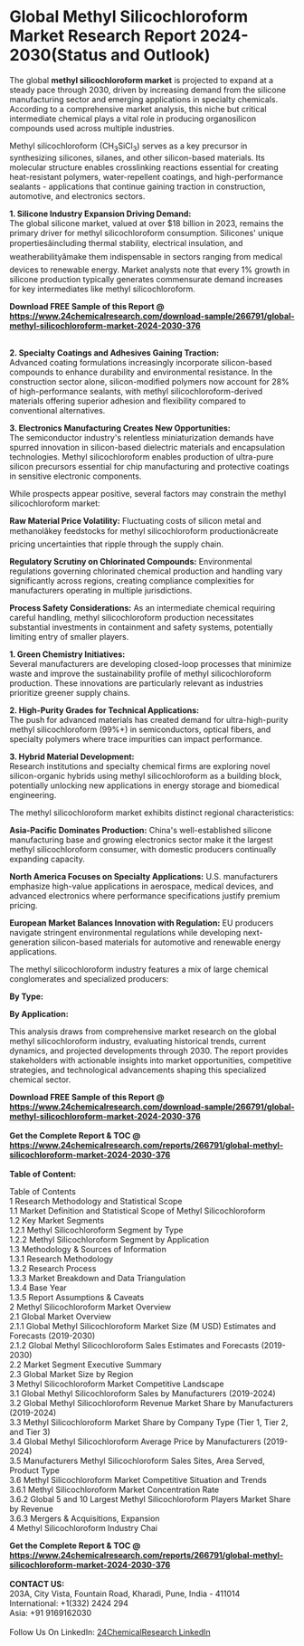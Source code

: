 <h1>Global Methyl Silicochloroform Market Research Report 2024-2030(Status and Outlook)</h1><p>The global <strong>methyl silicochloroform market</strong> is projected to expand at a steady pace through 2030, driven by increasing demand from the silicone manufacturing sector and emerging applications in specialty chemicals. According to a comprehensive market analysis, this niche but critical intermediate chemical plays a vital role in producing organosilicon compounds used across multiple industries.</p><p>Methyl silicochloroform (CH<sub>3</sub>SiCl<sub>3</sub>) serves as a key precursor in synthesizing silicones, silanes, and other silicon-based materials. Its molecular structure enables crosslinking reactions essential for creating heat-resistant polymers, water-repellent coatings, and high-performance sealants - applications that continue gaining traction in construction, automotive, and electronics sectors.</p><p><strong>1. Silicone Industry Expansion Driving Demand:</strong><br>
The global silicone market, valued at over $18 billion in 2023, remains the primary driver for methyl silicochloroform consumption. Silicones' unique propertiesâincluding thermal stability, electrical insulation, and weatherabilityâmake them indispensable in sectors ranging from medical devices to renewable energy. Market analysts note that every 1% growth in silicone production typically generates commensurate demand increases for key intermediates like methyl silicochloroform.</p><div><b>Download FREE Sample of this Report @ 
            <a href="https://www.24chemicalresearch.com/download-sample/266791/global-methyl-silicochloroform-market-2024-2030-376">
            https://www.24chemicalresearch.com/download-sample/266791/global-methyl-silicochloroform-market-2024-2030-376</a></b></div><br><p><strong>2. Specialty Coatings and Adhesives Gaining Traction:</strong><br>
Advanced coating formulations increasingly incorporate silicon-based compounds to enhance durability and environmental resistance. In the construction sector alone, silicon-modified polymers now account for 28% of high-performance sealants, with methyl silicochloroform-derived materials offering superior adhesion and flexibility compared to conventional alternatives.</p><p><strong>3. Electronics Manufacturing Creates New Opportunities:</strong><br>
The semiconductor industry's relentless miniaturization demands have spurred innovation in silicon-based dielectric materials and encapsulation technologies. Methyl silicochloroform enables production of ultra-pure silicon precursors essential for chip manufacturing and protective coatings in sensitive electronic components.</p><p>While prospects appear positive, several factors may constrain the methyl silicochloroform market:</p><p><strong>Raw Material Price Volatility:</strong> Fluctuating costs of silicon metal and methanolâkey feedstocks for methyl silicochloroform productionâcreate pricing uncertainties that ripple through the supply chain.</p><p><strong>Regulatory Scrutiny on Chlorinated Compounds:</strong> Environmental regulations governing chlorinated chemical production and handling vary significantly across regions, creating compliance complexities for manufacturers operating in multiple jurisdictions.</p><p><strong>Process Safety Considerations:</strong> As an intermediate chemical requiring careful handling, methyl silicochloroform production necessitates substantial investments in containment and safety systems, potentially limiting entry of smaller players.</p><p><strong>1. Green Chemistry Initiatives:</strong><br>
Several manufacturers are developing closed-loop processes that minimize waste and improve the sustainability profile of methyl silicochloroform production. These innovations are particularly relevant as industries prioritize greener supply chains.</p><p><strong>2. High-Purity Grades for Technical Applications:</strong><br>
The push for advanced materials has created demand for ultra-high-purity methyl silicochloroform (99%+) in semiconductors, optical fibers, and specialty polymers where trace impurities can impact performance.</p><p><strong>3. Hybrid Material Development:</strong><br>
Research institutions and specialty chemical firms are exploring novel silicon-organic hybrids using methyl silicochloroform as a building block, potentially unlocking new applications in energy storage and biomedical engineering.</p><p>The methyl silicochloroform market exhibits distinct regional characteristics:</p><p><strong>Asia-Pacific Dominates Production:</strong> China's well-established silicone manufacturing base and growing electronics sector make it the largest methyl silicochloroform consumer, with domestic producers continually expanding capacity.</p><p><strong>North America Focuses on Specialty Applications:</strong> U.S. manufacturers emphasize high-value applications in aerospace, medical devices, and advanced electronics where performance specifications justify premium pricing.</p><p><strong>European Market Balances Innovation with Regulation:</strong> EU producers navigate stringent environmental regulations while developing next-generation silicon-based materials for automotive and renewable energy applications.</p><p>The methyl silicochloroform industry features a mix of large chemical conglomerates and specialized producers:</p><p><strong>By Type:</strong></p><p><strong>By Application:</strong></p><p>This analysis draws from comprehensive market research on the global methyl silicochloroform industry, evaluating historical trends, current dynamics, and projected developments through 2030. The report provides stakeholders with actionable insights into market opportunities, competitive strategies, and technological advancements shaping this specialized chemical sector.</p><div><b>Download FREE Sample of this Report @ 
            <a href="https://www.24chemicalresearch.com/download-sample/266791/global-methyl-silicochloroform-market-2024-2030-376">
            https://www.24chemicalresearch.com/download-sample/266791/global-methyl-silicochloroform-market-2024-2030-376</a></b></div><br><div><b>Get the Complete Report & TOC @ 
            <a href="https://www.24chemicalresearch.com/reports/266791/global-methyl-silicochloroform-market-2024-2030-376">
            https://www.24chemicalresearch.com/reports/266791/global-methyl-silicochloroform-market-2024-2030-376</a></b></div><br>
            <b>Table of Content:</b><p>Table of Contents<br />
1 Research Methodology and Statistical Scope<br />
1.1 Market Definition and Statistical Scope of Methyl Silicochloroform<br />
1.2 Key Market Segments<br />
1.2.1 Methyl Silicochloroform Segment by Type<br />
1.2.2 Methyl Silicochloroform Segment by Application<br />
1.3 Methodology & Sources of Information<br />
1.3.1 Research Methodology<br />
1.3.2 Research Process<br />
1.3.3 Market Breakdown and Data Triangulation<br />
1.3.4 Base Year<br />
1.3.5 Report Assumptions & Caveats<br />
2 Methyl Silicochloroform Market Overview<br />
2.1 Global Market Overview<br />
2.1.1 Global Methyl Silicochloroform Market Size (M USD) Estimates and Forecasts (2019-2030)<br />
2.1.2 Global Methyl Silicochloroform Sales Estimates and Forecasts (2019-2030)<br />
2.2 Market Segment Executive Summary<br />
2.3 Global Market Size by Region<br />
3 Methyl Silicochloroform Market Competitive Landscape<br />
3.1 Global Methyl Silicochloroform Sales by Manufacturers (2019-2024)<br />
3.2 Global Methyl Silicochloroform Revenue Market Share by Manufacturers (2019-2024)<br />
3.3 Methyl Silicochloroform Market Share by Company Type (Tier 1, Tier 2, and Tier 3)<br />
3.4 Global Methyl Silicochloroform Average Price by Manufacturers (2019-2024)<br />
3.5 Manufacturers Methyl Silicochloroform Sales Sites, Area Served, Product Type<br />
3.6 Methyl Silicochloroform Market Competitive Situation and Trends<br />
3.6.1 Methyl Silicochloroform Market Concentration Rate<br />
3.6.2 Global 5 and 10 Largest Methyl Silicochloroform Players Market Share by Revenue<br />
3.6.3 Mergers & Acquisitions, Expansion<br />
4 Methyl Silicochloroform Industry Chai</p><div><b>Get the Complete Report & TOC @ 
            <a href="https://www.24chemicalresearch.com/reports/266791/global-methyl-silicochloroform-market-2024-2030-376">
            https://www.24chemicalresearch.com/reports/266791/global-methyl-silicochloroform-market-2024-2030-376</a></b></div><br><b>CONTACT US:</b><br>
            203A, City Vista, Fountain Road, Kharadi, Pune, India - 411014<br>
            International: +1(332) 2424 294<br>
            Asia: +91 9169162030 <br><br>
            Follow Us On LinkedIn: <a href="https://www.linkedin.com/company/24chemicalresearch/">24ChemicalResearch LinkedIn</a>